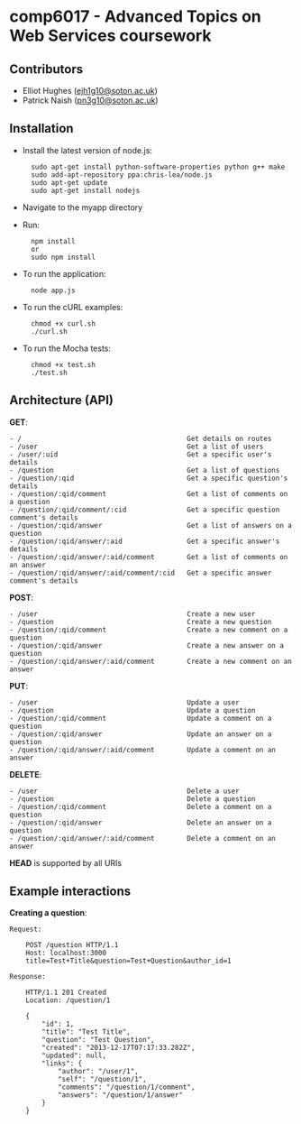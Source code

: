 comp6017 - Advanced Topics on Web Services coursework
=====================================================

Contributors
------------
* Elliot Hughes (ejh1g10@soton.ac.uk)
* Patrick Naish (pn3g10@soton.ac.uk)


Installation
------------
* Install the latest version of node.js:

        sudo apt-get install python-software-properties python g++ make
        sudo add-apt-repository ppa:chris-lea/node.js
        sudo apt-get update
        sudo apt-get install nodejs

* Navigate to the myapp directory
* Run:

        npm install
        or
        sudo npm install

* To run the application:

        node app.js

* To run the cURL examples:

        chmod +x curl.sh
        ./curl.sh

* To run the Mocha tests:

        chmod +x test.sh
        ./test.sh


Architecture (API)
------------------

__GET__:

    - /                                         Get details on routes
    - /user                                     Get a list of users
    - /user/:uid                                Get a specific user's details
    - /question                                 Get a list of questions
    - /question/:qid                            Get a specific question's details
    - /question/:qid/comment                    Get a list of comments on a question
    - /question/:qid/comment/:cid               Get a specific question comment's details
    - /question/:qid/answer                     Get a list of answers on a question
    - /question/:qid/answer/:aid                Get a specific answer's details
    - /question/:qid/answer/:aid/comment        Get a list of comments on an answer
    - /question/:qid/answer/:aid/comment/:cid   Get a specific answer comment's details


__POST__:

    - /user                                     Create a new user
    - /question                                 Create a new question
    - /question/:qid/comment                    Create a new comment on a question
    - /question/:qid/answer                     Create a new answer on a question
    - /question/:qid/answer/:aid/comment        Create a new comment on an answer


__PUT__:

    - /user                                     Update a user
    - /question                                 Update a question
    - /question/:qid/comment                    Update a comment on a question
    - /question/:qid/answer                     Update an answer on a question
    - /question/:qid/answer/:aid/comment        Update a comment on an answer


__DELETE__:

    - /user                                     Delete a user
    - /question                                 Delete a question
    - /question/:qid/comment                    Delete a comment on a question
    - /question/:qid/answer                     Delete an answer on a question
    - /question/:qid/answer/:aid/comment        Delete a comment on an answer

__HEAD__ is supported by all URIs


Example interactions
--------------------

__Creating a question__:

    Request:

        POST /question HTTP/1.1
        Host: localhost:3000
        title=Test+Title&question=Test+Question&author_id=1

    Response:

        HTTP/1.1 201 Created
        Location: /question/1

        {
            "id": 1,
            "title": "Test Title",
            "question": "Test Question",
            "created": "2013-12-17T07:17:33.282Z",
            "updated": null,
            "links": {
                "author": "/user/1",
                "self": "/question/1",
                "comments": "/question/1/comment",
                "answers": "/question/1/answer"
            }
        }